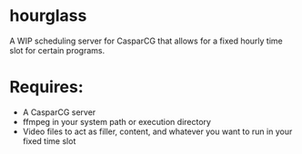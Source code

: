 # hourglass
A WIP scheduling server for CasparCG that allows for a fixed hourly time slot for certain programs.

# Requires:
- A CasparCG server
- ffmpeg in your system path or execution directory
- Video files to act as filler, content, and whatever you want to run in your fixed time slot

